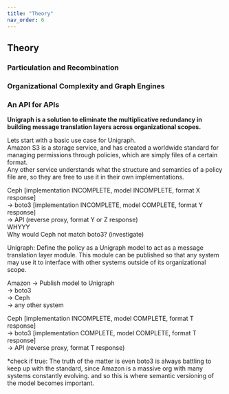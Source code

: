 ```yaml
---
title: "Theory"
nav_order: 6
---
```


## Theory

### Particulation and Recombination

### Organizational Complexity and Graph Engines

### An API for APIs

**Unigraph is a solution to eliminate the multiplicative redundancy in building message translation layers across organizational scopes.**

Lets start with a basic use case for Unigraph.<br>
Amazon S3 is a storage service, and has created a worldwide standard for managing permissions through policies, which are simply files of a certain format.<br>
Any other service understands what the structure and semantics of a policy file are, so they are free to use it in their own implementations.<br>

Ceph [implementation INCOMPLETE, model INCOMPLETE, format X response]<br>
-> boto3 [implementation INCOMPLETE, model COMPLETE, format Y response]<br>
-> API (reverse proxy, format Y or Z response)<br>
WHYYY<br>
Why would Ceph not match boto3? (investigate)

Unigraph: Define the policy as a Unigraph model to act as a message translation layer module. This module can be published so that any system may use it to interface with other systems outside of its organizational scope.

Amazon -> Publish model to Unigraph<br>
-> boto3<br>
-> Ceph<br>
-> any other system<br>

Ceph [implementation INCOMPLETE, model COMPLETE, format T response]<br>
-> boto3 [implementation COMPLETE, model COMPLETE, format T response]<br>
-> API (reverse proxy, format T response)<br>

\*check if true: The truth of the matter is even boto3 is always battling to keep up with the standard, since Amazon is a massive org with many systems constantly evolving. and so this is where semantic versioning of the model becomes important.
